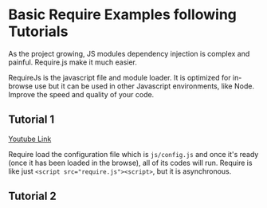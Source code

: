 # Basic Require Examples following Tutorials
As the project growing, JS modules dependency injection is complex and painful. Require.js make it much easier.

RequireJs is the javascript file and module loader. It is optimized for in-browse use but it can be used in other Javascript environments, like Node. Improve the speed and quality of your code.

## Tutorial 1
[Youtube Link](https://www.youtube.com/playlist?list=PLYxzS__5yYQmDD-0A0Jvy27lUnrGIsq9o)

Require load the configuration file which is ```js/config.js``` and once it's ready (once it has been loaded in the browse), all of its codes will run. Require is like just ```<script src="require.js"><script>```, but it is asynchronous.

## Tutorial 2
